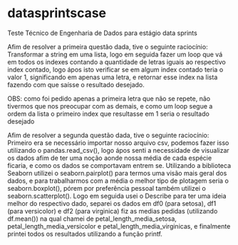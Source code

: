 # datasprintscase
Teste Técnico de Engenharia de Dados para estágio data sprints

Afim de resolver a primeira questão dada, tive o seguinte raciocínio:   
Transformar a string em uma lista, logo em seguida fazer um loop que vá em todos os indexes contando a quantidade de letras iguais ao respectivo index contado, logo
ápos isto verificar se em algum index contado teria o valor 1, significando em apenas uma letra, e retornar esse index na lista fazendo com que saísse o resultado desejado.

OBS: como foi pedido apenas a primeira letra que não se repete, não tivermos que nos preocupar com as demais, e como um loop segue a ordem da lista o primeiro index que resultasse em 1 seria o resultado desejado


Afim de resolver a segunda questão dada, tive o seguinte raciocínio:    
Primeiro era se necessário importar nosso arquivo csv, podemos fazer isso utilizando o pandas.read_csv(), logo ápos senti a necessidade de visualizar os dados afim de ter uma noção aonde nossa média de cada espécie ficaria, e como os dados se comportavam entrem se. Utilizando a biblioteca Seaborn utilizei o seaborn.pairplot() para termos uma visão mais geral dos dados, e para trabalharmos com a média o melhor tipo de plotagem seria o seaborn.boxplot(), pórem por preferência pessoal também utilizei o seaborn.scatterplot(). Logo em seguida usei o Describe para ter uma ideia melhor do respectivo dado, separei os dados em df0 (para setosa), df1 (para versicolor) e df2 (para virginica) fiz as medias pedidas (utilizando df.mean()) na qual chamei de petal_length_media_setosa, petal_length_media_versicolor e petal_length_media_virginicas, e finalmente printei todos os resultados utilizando a função printf.
